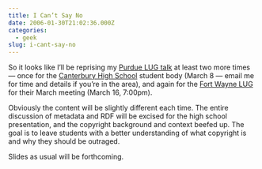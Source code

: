 ```yaml
---
title: I Can’t Say No
date: 2006-01-30T21:02:36.000Z
categories:
  - geek
slug: i-cant-say-no
---
```

So it looks like I’ll be reprising my [Purdue <span class="caps">LUG</span> talk][1]  at least two more times — once for the [Canterbury High School][2]  student body (March 8 — email me for time and details if you’re in the area), and again for the [Fort Wayne <span class="caps">LUG</span>][3]  for their March meeting (March 16, 7:00pm).

Obviously the content will be slightly different each time. The entire discussion of metadata and <span class="caps">RDF</span> will be excised for the high school presentation, and the copyright background and context beefed up. The goal is to leave students with a better understanding of what copyright is and why they should be outraged.

Slides as usual will be forthcoming.



 [1]: http://yergler.net/blog/2006/01/25/purdue-talk-slides-available/
 [2]: http://www.canterburyschool.org/high_school
 [3]: http://fortwaynelug.org/
